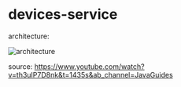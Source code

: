 # devices-service

architecture:


![architecture](https://cdn.discordapp.com/attachments/799690499157917719/918424560846651482/architecture_api.png)

source: https://www.youtube.com/watch?v=th3uIP7D8nk&t=1435s&ab_channel=JavaGuides
